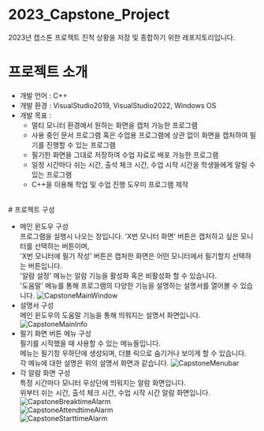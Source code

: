# 2023_Capstone_Project
2023년 캡스톤 프로젝트 진척 상황을 저장 및 종합하기 위한 레포지토리입니다.
# 프로젝트 소개
* 개발 언어 : C++
* 개발 환경 : VisualStudio2019, VisualStudio2022, Windows OS
* 개발 목표 :
  * 멀티 모니터 환경에서 원하는 화면을 캡처 가능한 프로그램
  * 사용 중인 문서 프로그램 혹은 수업용 프로그램에 상관 없이 화면을 캡처하여 필기를 진행할 수 있는 프로그램
  * 필기한 화면을 그대로 저장하여 수업 자료로 배포 가능한 프로그램
  * 일정 시간마다 쉬는 시간, 출석 체크 시간, 수업 시작 시간을 학생들에게 알릴 수 있는 프로그램
  * C++을 이용해 학업 및 수업 진행 도우미 프로그램 제작
<br/>
# 프로젝트 구성

* 메인 윈도우 구성
  <br/> 프로그램을 실행시 나오는 창입니다. 'X번 모니터 화면' 버튼은 캡처하고 싶은 모니터를 선택하는 버튼이며,
  <br/> 'X번 모니터에 필기 작성' 버튼은 캡처한 화면은 어떤 모니터에서 필기할지 선택하는 버튼입니다.
  <br/> '알람 설정' 메뉴는 알람 기능을 활성화 혹은 비활성화 할 수 있습니다.
  <br/> '도움말' 메뉴를 통해 프로그램의 다양한 기능을 설명하는 설명서를 열어볼 수 있습니다.
![CapstoneMainWindow](https://github.com/MCGom/2023_Capstone_Project/assets/100755492/8f2e8bcc-30df-4477-9216-5af75efd9960)<br/>
* 설명서 구성
  <br/> 메인 윈도우의 도움말 기능을 통해 띄워지는 설명서 화면입니다.
![CapstoneMainInfo](https://github.com/MCGom/2023_Capstone_Project/assets/100755492/e1040fa5-6d01-4d40-900b-6554038d04e0)<br/>
* 필기 화면 버튼 메뉴 구성
  <br/> 필기를 시작했을 때 사용할 수 있는 메뉴들입니다.
  <br/> 메뉴는 필기창 우하단에 생성되며, 더블 릭으로 숨기거나 보이게 할 수 있습니다.
  <br/> 각 메뉴에 대한 설명은 위의 설명서 화면과 같습니다.
  ![CapstoneMenubar](https://github.com/MCGom/2023_Capstone_Project/assets/100755492/540acbbc-1fa5-4eb0-b6ce-18f3e6f1b7d2)<br/>
* 각 알람 화면 구성
  <br/> 특정 시간마다 모니터 우상단에 띄워지는 알람 화면입니다.
  <br/> 위부터 쉬는 시간, 출석 체크 시간, 수업 시작 시간 알람 화면입니다.
  ![CapstoneBreaktimeAlarm](https://github.com/MCGom/2023_Capstone_Project/assets/100755492/93a8ce7c-71f5-487e-b17a-979fd4d92670)<br/>
  ![CapstoneAttendtimeAlarm](https://github.com/MCGom/2023_Capstone_Project/assets/100755492/5aebabec-8110-4e0c-ae98-88115f581c4b)<br/>
  ![CapstoneStarttimeAlarm](https://github.com/MCGom/2023_Capstone_Project/assets/100755492/f33c7bb3-7d07-46d0-a97d-a519cc8427f7)



